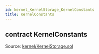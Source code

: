 ```yaml
---
id: kernel_KernelStorage_KernelConstants
title: KernelConstants
---
```


<div class="contract-doc"><div class="contract"><h2 class="contract-header"><span class="contract-kind">contract</span> KernelConstants</h2><div class="source">Source: <a href="https://github.com/aragon/aragonOS//blob/v3.1.4/contracts/kernel/KernelStorage.sol" target="_blank">kernel/KernelStorage.sol</a></div></div></div>

